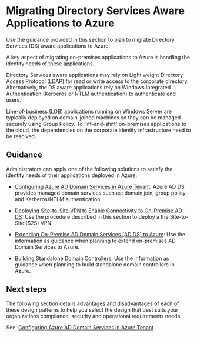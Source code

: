 # Migrating Directory Services Aware Applications to Azure


Use the guidance provided in this section to plan to migrate Directory Services (DS) aware applications to Azure.  

A key aspect of migrating on-premises applications to Azure is handling the identity needs of these applications. 

Directory Services aware applications may rely on Light weight Directory Access Protocol (LDAP) for read or write access to the corporate directory. Alternatively, the DS aware applications rely on Windows Integrated Authentication (Kerberos or NTLM authentication) to authenticate end users. 

Line-of-business (LOB) applications running on Windows Server are typically deployed on domain-joined machines so they can be managed securely using Group Policy. To 'lift-and-shift' on-premises applications to the cloud, the dependencies on the corporate identity infrastructure need to be resolved.



## Guidance

Administrators can apply one of the following solutions to satisfy the identity needs of their applications deployed in Azure:

  - [Configuring Azure AD Domain Services in Azure Tenant](4.1-Configuring-Azure-AD-Domain-Services-in-Azure-Tenant.md):  Azure AD DS provides managed domain services such as: domain join, group policy and Kerberos/NTLM authentication. 
	
  - [Deploying Site-to-Site VPN to Enable Connectivity to On-Premise AD DS](4.2-Deploying-Site-to-Site-VPN-to-Enable-Connectivity-to-On-Premise-ADDS.md):  Use the procedure described in this section to deploy a the Site-to-Site (S2S) VPN.
	
  - [Extending On-Premise AD Domain Services (AD DS) to Azure](4.3-Extending-On-Premise-AD-Domain-Services-(AD-DS)-to-Azure.md):  Use the information as guidance when planning to extend on-premises AD Domain Services to Azure.
	
  - [Building Standalone Domain Controllers](4.4-Building-Standalone-Domain-Controllers-in-Azure.md): Use the information as guidance when planning to build standalone domain controllers in Azure.




## Next steps

The following section details advantages and disadvantages of each of these design patterns to help you select the design that best suits your organizations compliance, security and operational requirements needs. 

See: [Configuring Azure AD Domain Services in Azure Tenant](4.1-Configuring-Azure-AD-Domain-Services-in-Azure-Tenant.md)
